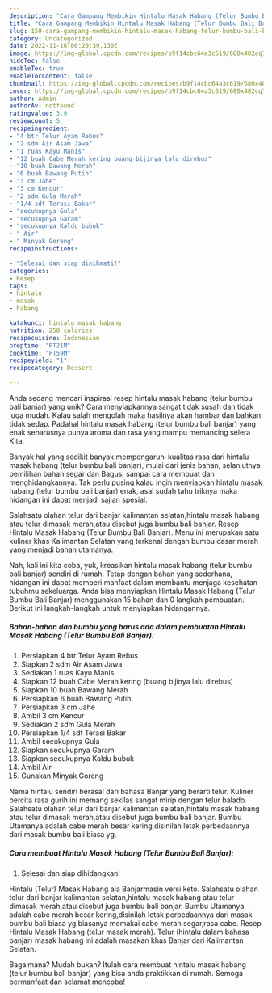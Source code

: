 ```yaml
---
description: "Cara Gampang Membikin Hintalu Masak Habang (Telur Bumbu Bali Banjar) yang Lezat Sekali"
title: "Cara Gampang Membikin Hintalu Masak Habang (Telur Bumbu Bali Banjar) yang Lezat Sekali"
slug: 159-cara-gampang-membikin-hintalu-masak-habang-telur-bumbu-bali-banjar-yang-lezat-sekali
category: Uncategorized
date: 2022-11-16T00:20:39.130Z
image: https://img-global.cpcdn.com/recipes/b9f14cbc64a3c619/680x482cq70/hintalu-masak-habang-telur-bumbu-bali-banjar-foto-resep-utama.jpg
hideToc: false
enableToc: true
enableTocContent: false
thumbnail: https://img-global.cpcdn.com/recipes/b9f14cbc64a3c619/680x482cq70/hintalu-masak-habang-telur-bumbu-bali-banjar-foto-resep-utama.jpg
cover: https://img-global.cpcdn.com/recipes/b9f14cbc64a3c619/680x482cq70/hintalu-masak-habang-telur-bumbu-bali-banjar-foto-resep-utama.jpg
author: Admin
authorAv: notfound
ratingvalue: 3.9
reviewcount: 5
recipeingredient:
- "4 btr Telur Ayam Rebus"
- "2 sdm Air Asam Jawa"
- "1 ruas Kayu Manis"
- "12 buah Cabe Merah kering buang bijinya lalu direbus"
- "10 buah Bawang Merah"
- "6 buah Bawang Putih"
- "3 cm Jahe"
- "3 cm Kencur"
- "2 sdm Gula Merah"
- "1/4 sdt Terasi Bakar"
- "secukupnya Gula"
- "secukupnya Garam"
- "secukupnya Kaldu bubuk"
- " Air"
- " Minyak Goreng"
recipeinstructions:

- "Selesai dan siap dinikmati!"
categories:
- Resep
tags:
- hintalu
- masak
- habang

katakunci: hintalu masak habang 
nutrition: 258 calories
recipecuisine: Indonesian
preptime: "PT21M"
cooktime: "PT59M"
recipeyield: "1"
recipecategory: Dessert

---
```





Anda sedang mencari inspirasi resep hintalu masak habang (telur bumbu bali banjar) yang unik? Cara menyiapkannya sangat tidak susah dan tidak juga mudah. Kalau salah mengolah maka hasilnya akan hambar dan bahkan tidak sedap. Padahal hintalu masak habang (telur bumbu bali banjar) yang enak seharusnya punya aroma dan rasa yang mampu memancing selera Kita.





Banyak hal yang sedikit banyak mempengaruhi kualitas rasa dari hintalu masak habang (telur bumbu bali banjar), mulai dari jenis bahan, selanjutnya pemilihan bahan segar dan Bagus, sampai cara membuat dan menghidangkannya. Tak perlu pusing kalau ingin menyiapkan hintalu masak habang (telur bumbu bali banjar) enak,      asal sudah tahu triknya maka hidangan ini dapat menjadi sajian spesial.














Salahsatu olahan telur dari banjar kalimantan selatan,hintalu masak habang atau telur dimasak merah,atau disebut juga bumbu bali banjar. Resep Hintalu Masak Habang (Telur Bumbu Bali Banjar). Menu ini merupakan satu kuliner khas Kalimantan Selatan yang terkenal dengan bumbu dasar merah yang menjadi bahan utamanya.






Nah, kali ini kita coba, yuk, kreasikan hintalu masak habang (telur bumbu bali banjar) sendiri di rumah. Tetap dengan bahan yang sederhana, hidangan ini dapat memberi manfaat dalam membantu menjaga kesehatan tubuhmu sekeluarga. Anda bisa menyiapkan Hintalu Masak Habang (Telur Bumbu Bali Banjar) menggunakan 15 bahan dan 0 langkah pembuatan. Berikut ini langkah-langkah untuk menyiapkan hidangannya.

<!--inarticleads1-->

##### Bahan-bahan dan bumbu yang harus ada dalam pembuatan Hintalu Masak Habang (Telur Bumbu Bali Banjar):

1. Persiapkan 4 btr Telur Ayam Rebus
1. Siapkan 2 sdm Air Asam Jawa
1. Sediakan 1 ruas Kayu Manis
1. Siapkan 12 buah Cabe Merah kering (buang bijinya lalu direbus)
1. Siapkan 10 buah Bawang Merah
1. Persiapkan 6 buah Bawang Putih
1. Persiapkan 3 cm Jahe
1. Ambil 3 cm Kencur
1. Sediakan 2 sdm Gula Merah
1. Persiapkan 1/4 sdt Terasi Bakar
1. Ambil secukupnya Gula
1. Siapkan secukupnya Garam
1. Siapkan secukupnya Kaldu bubuk
1. Ambil  Air
1. Gunakan  Minyak Goreng


Nama hintalu sendiri berasal dari bahasa Banjar yang berarti telur. Kuliner bercita rasa gurih ini memang sekilas sangat mirip dengan telur balado. Salahsatu olahan telur dari banjar kalimantan selatan,hintalu masak habang atau telur dimasak merah,atau disebut juga bumbu bali banjar. Bumbu Utamanya adalah cabe merah besar kering,disinilah letak perbedaannya dari masak bumbu bali biasa yg. 

<!--inarticleads2-->

##### Cara membuat Hintalu Masak Habang (Telur Bumbu Bali Banjar):


1. Selesai dan siap dihidangkan!

Hintalu (Telur) Masak Habang ala Banjarmasin versi keto. Salahsatu olahan telur dari banjar kalimantan selatan,hintalu masak habang atau telur dimasak merah,atau disebut juga bumbu bali banjar. Bumbu Utamanya adalah cabe merah besar kering,disinilah letak perbedaannya dari masak bumbu bali biasa yg biasanya memakai cabe merah segar,rasa cabe. Resep Hintalu Masak Habang (telur masak merah). Telur (hintalu dalam bahasa banjar) masak habang ini adalah masakan khas Banjar dari Kalimantan Selatan. 

Bagaimana? Mudah bukan? Itulah cara membuat hintalu masak habang (telur bumbu bali banjar) yang bisa anda praktikkan di rumah. Semoga bermanfaat dan selamat mencoba!

